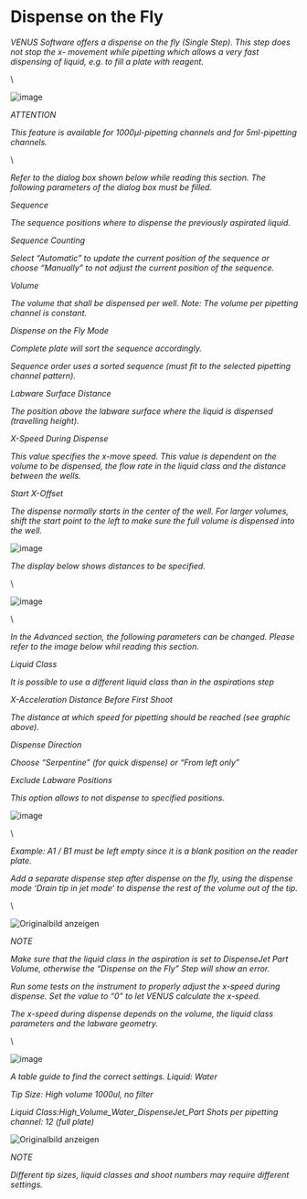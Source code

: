 # Dispense on the Fly

_VENUS Software offers a dispense on the fly (Single Step). This step does not stop the x- movement while pipetting which allows a very fast dispensing of liquid, e.g. to fill a plate with reagent._

\


![image](../../.gitbook/manual-images/assets/Image\_612.png)

_ATTENTION_

_This feature is available for 1000µl-pipetting channels and for 5ml-pipetting channels._

\


_Refer to the dialog box shown below while reading this section. The following parameters of the dialog box must be filled._

_Sequence_

_The sequence positions where to dispense the previously aspirated liquid._

_Sequence Counting_

_Select “Automatic” to update the current position of the sequence or choose “Manually” to not adjust the current position of the sequence._

_Volume_

_The volume that shall be dispensed per well. Note: The volume per pipetting channel is constant._

_Dispense on the Fly Mode_

_Complete plate will sort the sequence accordingly._

_Sequence order uses a sorted sequence (must fit to the selected pipetting channel pattern)._

_Labware Surface Distance_

_The position above the labware surface where the liquid is dispensed (travelling height)._

_X-Speed During Dispense_

_This value specifies the x-move speed. This value is dependent on the volume to be dispensed, the flow rate in the liquid class and the distance between the wells._

_Start X-Offset_

_The dispense normally starts in the center of the well. For larger volumes, shift the start point to the left to make sure the full volume is dispensed into the well._

![image](../../.gitbook/manual-images/assets/Image\_613.jpg)

_The display below shows distances to be specified._

\


![image](../../.gitbook/manual-images/assets/Image\_614.gif)

\


_In the Advanced section, the following parameters can be changed. Please refer to the image below whil reading this section._

_Liquid Class_

_It is possible to use a different liquid class than in the aspirations step_

_X-Acceleration Distance Before First Shoot_

_The distance at which speed for pipetting should be reached (see graphic above)._

_Dispense Direction_

_Choose “Serpentine” (for quick dispense) or “From left only”_

_Exclude Labware Positions_

_This option allows to not dispense to specified positions._

![image](../../.gitbook/manual-images/assets/Image\_615.jpg)

\


_Example: A1 / B1 must be left empty since it is a blank position on the reader plate._

_Add a separate dispense step after dispense on the fly, using the dispense mode ‘Drain tip in jet mode’ to dispense the rest of the volume out of the tip._

\


![Originalbild anzeigen](../../.gitbook/manual-images/assets/Image\_616.gif)

_NOTE_

_Make sure that the liquid class in the aspiration is set to DispenseJet Part Volume, otherwise the “Dispense on the Fly” Step will show an error._

_Run some tests on the instrument to properly adjust the x-speed during dispense. Set the value to “0” to let VENUS calculate the x-speed._

_The x-speed during dispense depends on the volume, the liquid class parameters and the labware geometry._

\


![image](../../.gitbook/manual-images/assets/Image\_617.gif)

_A table guide to find the correct settings. Liquid: Water_

_Tip Size: High volume 1000ul, no filter_

_Liquid Class:High\_Volume\_Water\_DispenseJet\_Part Shots per pipetting channel: 12 (full plate)_

![Originalbild anzeigen](../../.gitbook/manual-images/assets/Image\_618.gif)

_NOTE_

_Different tip sizes, liquid classes and shoot numbers may require different settings._
